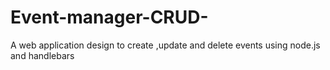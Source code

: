 # Event-manager-CRUD-
A web application design to create ,update and delete events  using node.js and handlebars
